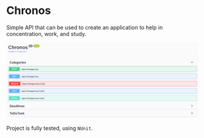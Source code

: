 # Chronos
Simple API that can be used to create an application to help in concentration, work, and study.

![0](Docs/chronos.png)

Project is fully tested, using `NUnit`.
